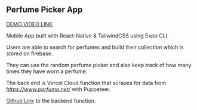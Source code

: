 ## Perfume Picker App

[DEMO VIDEO LINK](https://streamable.com/qiw7hq)

Mobile App built with React-Native & TailwindCSS using Expo CLI.

Users are able to search for perfumes and build their collection which is stored on firebase.

They can use the random perfume picker and also keep track of how many times they have worn a perfume.

The back end is Vercel Cloud function that scrapes for data from _https://www.parfumo.net/_ with Puppeteer. 

[Github Link](https://github.com/IKorchev/webscraping-api) to the backend function.


